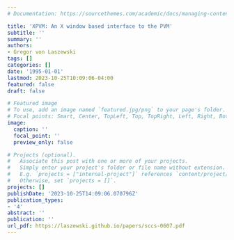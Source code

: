 ```yaml
---
# Documentation: https://sourcethemes.com/academic/docs/managing-content/

title: 'XPVM: An X window based interface to the PVM'
subtitle: ''
summary: ''
authors:
- Gregor von Laszewski
tags: []
categories: []
date: '1995-01-01'
lastmod: 2023-10-25T10:09:06-04:00
featured: false
draft: false

# Featured image
# To use, add an image named `featured.jpg/png` to your page's folder.
# Focal points: Smart, Center, TopLeft, Top, TopRight, Left, Right, BottomLeft, Bottom, BottomRight.
image:
  caption: ''
  focal_point: ''
  preview_only: false

# Projects (optional).
#   Associate this post with one or more of your projects.
#   Simply enter your project's folder or file name without extension.
#   E.g. `projects = ["internal-project"]` references `content/project/deep-learning/index.md`.
#   Otherwise, set `projects = []`.
projects: []
publishDate: '2023-10-25T14:09:06.070796Z'
publication_types:
- '4'
abstract: ''
publication: ''
url_pdf: https://laszewski.github.io/papers/sccs-0607.pdf
---
```

